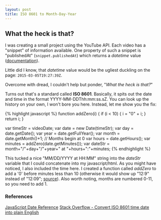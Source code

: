 ```yaml
---
layout: post
title: ISO 8601 to Month-Day-Year
---
```


## What the heck is that?

I was creating a small project using the YouTube API. Each video has a "snippet" of information available. One property of such a snippet is "publishedAt" (`snippet.publishedAt`) which returns a *datetime* value ([documentation](https://developers.google.com/youtube/v3/docs/playlistItems)).

Little did I know, that *datetime* value would be the ugliest duckling on the page: `2015-03-05T19:27:39Z`.

Overcome with dread, I couldn't help but ponder, "*What the heck is that?*"

Turns out that's a standard called **ISO 8601**. Basically, it spits out the date and time in the format YYYY-MM-DDThh:mm:ss.sZ. You can look up the history on your own, I won't bore you here. Instead, let me show you the fix:

{% highlight javascript %}
  function addZero(i) {
    if (i < 10) {
      i = "0" + i;
    }
    return i;
  }
  
  var timeStr = videoDate;
  var date = new Date(timeStr);
  var day = date.getDate();
  var year = date.getFullYear();
  var month = date.getMonth()+1; // Months begin at 0
  var hours = date.getHours();
  var minutes = addZero(date.getMinutes());
  var dateStr = month+"/"+day+"/"+year+" at "+hours+":"+minutes;
{% endhighlight %}

This tucked a nice "MM/DD/YYYY at HH:MM" string into the *dateStr* variable that I could concatenate into my javascript/html.
As you might have noticed, I also included the time here. I created a function called *addZero* to add a '0' before minutes less than 10 (otherwise it would show up "12:9" instead of "12:09"; [source](http://www.w3schools.com/jsref/jsref_getminutes.asp)). Also worth noting, months are numbered 0-11, so you need to add 1.

### References
<a href="http://www.w3schools.com/jsref/jsref_obj_date.asp" target="_blank">JavaScript Date Reference</a>
<a href="http://stackoverflow.com/questions/12498619/convert-iso-8601-time-date-into-plain-english" target="_blank">Stack Overflow - Convert ISO 8601 time date into plain English</a>